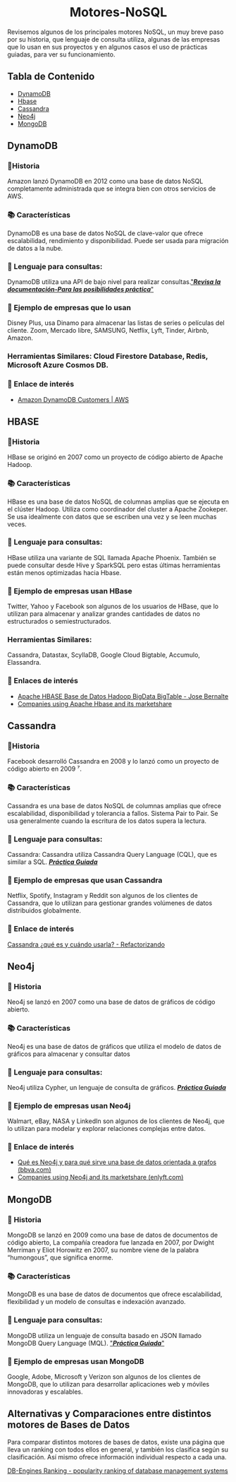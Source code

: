 <h1 align="center"> Motores-NoSQL </h1>
Revisemos algunos de los principales motores NoSQL, un muy breve paso por su historia, que lenguaje de consulta utiliza, algunas de las empresas que lo usan en sus proyectos y en algunos casos el uso de prácticas guiadas, para ver su funcionamiento. 

## Tabla de Contenido

- [DynamoDB](#dinamodb)
- [Hbase](#hbase)
- [Cassandra](#Cassandra)
- [Neo4j](#neo4j)
- [MongoDB](#mongodb)
  
## DynamoDB

### 📜Historia
Amazon lanzó DynamoDB en 2012 como una base de datos NoSQL completamente administrada que se integra bien con otros servicios de AWS.
### 📚 Características
DynamoDB es una base de datos NoSQL de clave-valor que ofrece escalabilidad, rendimiento y disponibilidad. Puede ser usada para migración de datos a la nube.
### 🔣 Lenguaje para consultas:
DynamoDB utiliza una API de bajo nivel para realizar consultas.["***Revisa la documentación-Para las posibilidades práctica***"](https://docs.aws.amazon.com/es_es/amazondynamodb/latest/developerguide/DynamoDBLocal.html)
### 🎯 Ejemplo de empresas que lo usan
Disney Plus, usa Dinamo para almacenar las listas de series o películas del cliente. Zoom, Mercado libre, SAMSUNG, Netflix, Lyft, Tinder, Airbnb, Amazon.
### Herramientas Similares: Cloud Firestore Database, Redis, Microsoft Azure Cosmos DB.
### 📎 Enlace de interés
- [Amazon DynamoDB Customers | AWS](https://aws.amazon.com/es/dynamodb/customers/?pg=dynamodb&sec=cs#Zoom)

## HBASE

### 📜Historia
HBase se originó en 2007 como un proyecto de código abierto de Apache Hadoop.
### 📚 Características
HBase es una base de datos NoSQL de columnas amplias que se ejecuta en el clúster Hadoop. Utiliza como coordinador del cluster a Apache Zookeper. Se usa idealmente con datos que se escriben una vez y se leen muchas veces.
### 🔣 Lenguaje para consultas:
HBase utiliza una variante de SQL llamada Apache Phoenix. También se puede consultar desde Hive y SparkSQL pero estas últimas herramientas están menos optimizadas hacia Hbase.
### 🎯 Ejemplo de empresas usan HBase
Twitter, Yahoo y Facebook son algunos de los usuarios de HBase, que lo utilizan para almacenar y analizar grandes cantidades de datos no estructurados o semiestructurados.
### Herramientas Similares: 
Cassandra, Datastax, ScyllaDB, Google Cloud Bigtable, Accumulo, Elassandra.
### 📎 Enlaces de interés

- [Apache HBASE Base de Datos Hadoop BigData BigTable - Jose Bernalte](https://www.josebernalte.com/tool/hbase/)
- [Companies using Apache Hbase and its marketshare](https://enlyft.com/tech/products/apache-hbase)

## Cassandra

### 📜Historia
Facebook desarrolló Cassandra en 2008 y lo lanzó como un proyecto de código abierto en 2009 ⁷.
### 📚 Características
Cassandra es una base de datos NoSQL de columnas amplias que ofrece escalabilidad, disponibilidad y tolerancia a fallos. Sistema Pair to Pair. Se usa generalmente cuando la escritura de los datos supera la lectura.
### 🔣 Lenguaje para consultas:
Cassandra: Cassandra utiliza Cassandra Query Language (CQL), que es similar a SQL.
[***Práctica Guiada***](Cassandra-Datastax/Cassandra.md)
### 🎯 Ejemplo de empresas que usan Cassandra
Netflix, Spotify, Instagram y Reddit son algunos de los clientes de Cassandra, que lo utilizan para gestionar grandes volúmenes de datos distribuidos globalmente.
### 📎 Enlace de interés
[Cassandra ¿qué es y cuándo usarla? - Refactorizando](https://refactorizando.com/cassandra-que-es-cuando-usarla/)

## Neo4j

### 📜 Historia
Neo4j se lanzó en 2007 como una base de datos de gráficos de código abierto. 
### 📚 Características
Neo4j es una base de datos de gráficos que utiliza el modelo de datos de gráficos para almacenar y consultar datos
### 🔣 Lenguaje para consultas: 
Neo4j utiliza Cypher, un lenguaje de consulta de gráficos.
[***Práctica Guiada***](https://github.com/Ivan-Cepeda/Neo4J-Carga-Modelado-Consulta)
### 🎯 Ejemplo de empresas usan Neo4j
Walmart, eBay, NASA y LinkedIn son algunos de los clientes de Neo4j, que lo utilizan para modelar y explorar relaciones complejas entre datos.
### 📎 Enlace de interés
- [Qué es Neo4j y para qué sirve una base de datos orientada a grafos (bbva.com)](https://www.bbva.com/es/que-es-neo4j-y-para-que-sirve-una-base-de-datos-orientada-a-grafos/)
- [Companies using Neo4j and its marketshare (enlyft.com)](https://enlyft.com/tech/products/neo4j)

## MongoDB

### 📜 Historia
MongoDB se lanzó en 2009 como una base de datos de documentos de código abierto, La compañía creadora fue lanzada en 2007, por Dwight Merriman y Eliot Horowitz en 2007, su nombre viene de la palabra “humongous”, que significa enorme.
### 📚 Características
MongoDB es una base de datos de documentos que ofrece escalabilidad, flexibilidad y un modelo de consultas e indexación avanzado.
### 🔣 Lenguaje para consultas:
MongoDB utiliza un lenguaje de consulta basado en JSON llamado MongoDB Query Language (MQL).
["***Práctica Guiada***"](https://www.mongodb.com/docs/manual/tutorial/getting-started/)
### 🎯 Ejemplo de empresas usan MongoDB

Google, Adobe, Microsoft y Verizon son algunos de los clientes de MongoDB, que lo utilizan para desarrollar aplicaciones web y móviles innovadoras y escalables.

## Alternativas y Comparaciones entre distintos motores de Bases de Datos
Para comparar distintos motores de bases de datos, existe una página que lleva un ranking con todos ellos en general, y también los clasifica según su clasificación. Así mismo ofrece información individual respecto a cada una.

[DB-Engines Ranking - popularity ranking of database management systems]()


